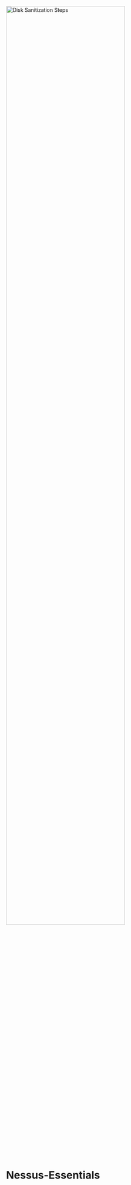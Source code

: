 <img src="https://i.imgur.com/a3TTDwx.png" height="80%" width="80%" alt="Disk Sanitization Steps"/>

# Nessus-Essentials
